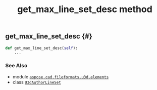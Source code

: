 ﻿---
title: get_max_line_set_desc method
second_title: Aspose.CAD for Python via .NET API References
description: 
type: docs
weight: 70
url: /python-net/aspose.cad.fileformats.u3d.elements/u3dauthorlineset/get_max_line_set_desc/
is_root: false
---

## get_max_line_set_desc {#}





```python
def get_max_line_set_desc(self):
    ...
```





### See Also
* module [`aspose.cad.fileformats.u3d.elements`](../../)
* class [`U3dAuthorLineSet`](/cad/python-net/aspose.cad.fileformats.u3d.elements/u3dauthorlineset)
